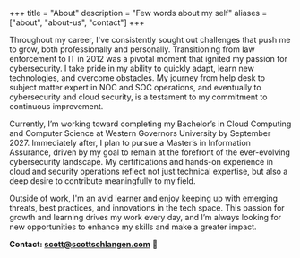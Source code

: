 +++
title = "About"
description = "Few words about my self"
aliases = ["about", "about-us", "contact"]
+++

Throughout my career, I've consistently sought out challenges that push me to grow, both professionally and personally. Transitioning from law enforcement to IT in 2012 was a pivotal moment that ignited my passion for cybersecurity. I take pride in my ability to quickly adapt, learn new technologies, and overcome obstacles. My journey from help desk to subject matter expert in NOC and SOC operations, and eventually to cybersecurity and cloud security, is a testament to my commitment to continuous improvement.

Currently, I’m working toward completing my Bachelor’s in Cloud Computing and Computer Science at Western Governors University by September 2027. Immediately after, I plan to pursue a Master’s in Information Assurance, driven by my goal to remain at the forefront of the ever-evolving cybersecurity landscape. My certifications and hands-on experience in cloud and security operations reflect not just technical expertise, but also a deep desire to contribute meaningfully to my field.

Outside of work, I'm an avid learner and enjoy keeping up with emerging threats, best practices, and innovations in the tech space. This passion for growth and learning drives my work every day, and I’m always looking for new opportunities to enhance my skills and make a greater impact.

**Contact: [scott@scottschlangen.com](mailto:scott@scottschlangen.com)** 📧




